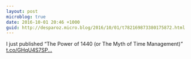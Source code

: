 ```yaml
---
layout: post
microblog: true
date: 2016-10-01 20:46 +1000
guid: http://desparoz.micro.blog/2016/10/01/t782169873380175872.html
---
```

I just published “The Power of 1440 (or The Myth of Time Management)” [t.co/GHqU4S7SP...](https://t.co/GHqU4S7SP6)

